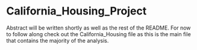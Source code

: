 # California_Housing_Project
Abstract will be written shortly as well as the rest of the README.
For now to follow along check out the California_Housing file as this is the main file that contains the majority of the analysis.
